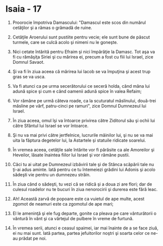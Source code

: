 # Isaia - 17

1. Proorocie împotriva Damascului: "Damascul este scos din numărul cetăţilor şi a rămas o grămadă de ruine.

2. Cetăţile Aroerului sunt pustiite pentru vecie; ele sunt bune de păscut turmele, care se culcă acolo şi nimeni nu le goneşte.

3. Nici cetate întărită pentru Efraim şi nici împărăţie la Damasc. Tot aşa va fi cu rămăşiţa Siriei şi cu mărirea ei, precum a fost cu fiii lui Israel, zice Domnul Savaot.

4. Şi va fi în ziua aceea că mărirea lui Iacob se va împuţina şi acest trup gras se va usca.

5. Va fi atunci ca pe urma secerătorului ce seceră holda, când mâna lui adună spice şi cum e când oamenii adună spice în valea Refaim;

6. Vor rămâne pe urmă câteva roade, ca la scuturatul măslinului, două-trei măsline pe vârf, patru-cinci pe ramuri", zice Domnul Dumnezeul lui Israel.

7. În ziua aceea, omul îşi va întoarce privirea către Ziditorul său şi ochii lui către Sfântul lui Israel se vor întoarce.

8. Şi nu va mai privi către jertfelnice, lucrurile mâinilor lui, şi nu se va mai uita la făptura degetelor lui, la Astartele şi statuile ridicate soarelui.

9. În vremea aceea, cetăţile sale întărite vor fi părăsite ca ale Amoreilor şi Heveilor, lăsate înaintea fiilor lui Israel şi vor rămâne pustii.

10. Căci tu ai uitat pe Dumnezeul izbăvirii tale şi de Stânca scăpării tale nu ţi-ai adus aminte. Iată pentru ce tu întemeiezi grădini lui Adonis şi acolo sădeşti vie pentru un dumnezeu străin.

11. În ziua când o sădeşti, tu vezi că se ridică şi a doua zi are flori; dar de culesul roadelor nu te bucuri în ziua nenorocirii şi durerea este fără leac.

12. Ah! Această zarvă de popoare este ca vuietul de ape multe, acest zgomot de neamuri este ca zgomotul de ape mari;

13. El le ameninţă şi ele fug departe, gonite ca pleava pe care vânturătorii o vântură în vânt şi ca vârtejul de pulbere în vreme de furtună.

14. În vremea serii, atunci e ceasul spaimei, iar mai înainte de a se face ziuă, ei nu mai sunt. Iată partea, partea jefuitorilor noştri şi soarta celor ce ne-au prădat pe noi.

